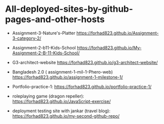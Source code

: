 # All-deployed-sites-by-github-pages-and-other-hosts

* Assignment-3-Nature's-Platter
  https://forhad823.github.io/Assignment-3-category-2/
  
* Assignment-2-b11-Kids-School
  https://forhad823.github.io/My-Assignment-2-B-11-Kids-School/

* G3-architect-website
  https://forhad823.github.io/g3-architect-website/
  
* Bangladesh 2.0 ( assignment-1-mil-1-Phero-web)
   https://forhad823.github.io/assignment-1-milestone-1/
   
* Portfolio-practice-1:
  https://forhad823.github.io/portfolio-practice-1/

* roleplaying game (dragon repeller):
   https://forhad823.github.io/JavaScript-exercise/

* deployment testing site with jankar (travel blog):
   https://forhad823.github.io/my-second-github-repo/

